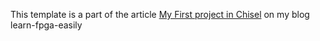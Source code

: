 This template is a part of the article [My First project in Chisel](https://learn-fpga-easily.com/my-first-project-using-chisel) on my blog learn-fpga-easily
